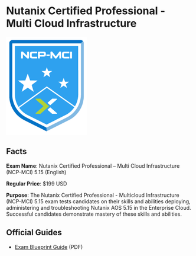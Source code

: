 # Nutanix Certified Professional - Multi Cloud Infrastructure

![NCP-MCI badge](/Nutanix/ncp-mci-badge.png)

## Facts

**Exam Name**: Nutanix Certified Professional – Multi Cloud Infrastructure (NCP-MCI) 5.15 (English)

**Regular Price**: $199 USD

**Purpose**: The Nutanix Certified Professional - Multicloud Infrastructure (NCP-MCI) 5.15 exam tests candidates on their skills and abilities deploying, administering and troubleshooting Nutanix AOS 5.15 in the Enterprise Cloud. Successful candidates demonstrate mastery of these skills and abilities.

## Official Guides

- [Exam Blueprint Guide](/Nutanix/ds-ncp-mci-5.15-ebg.pdf) (PDF)

